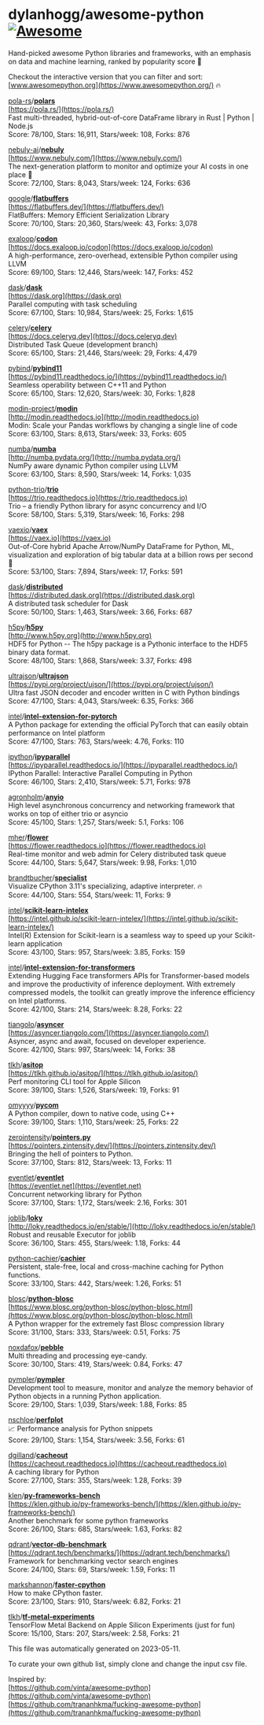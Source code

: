 # dylanhogg/awesome-python  [![Awesome](https://awesome.re/badge.svg)](https://awesome.re)  

Hand-picked awesome Python libraries and frameworks, 
with an emphasis on data and machine learning, ranked by popularity score 🐍  

Checkout the interactive version that you can filter and sort: 
[www.awesomepython.org](https://www.awesomepython.org/) 🔥  


<a href="https://github.com/pola-rs)">pola-rs</a>/<b><a href="https://github.com/pola-rs/polars">polars</a></b>  
[https://pola.rs/](https://pola.rs/)  
Fast multi-threaded, hybrid-out-of-core DataFrame library in Rust | Python | Node.js  
Score: 78/100, Stars: 16,911, Stars/week: 108, Forks: 876  


<a href="https://github.com/nebuly-ai)">nebuly-ai</a>/<b><a href="https://github.com/nebuly-ai/nebullvm">nebuly</a></b>  
[https://www.nebuly.com/](https://www.nebuly.com/)  
The next-generation platform to monitor and optimize your AI costs in one place 🚀  
Score: 72/100, Stars: 8,043, Stars/week: 124, Forks: 636  


<a href="https://github.com/google)">google</a>/<b><a href="https://github.com/google/flatbuffers">flatbuffers</a></b>  
[https://flatbuffers.dev/](https://flatbuffers.dev/)  
FlatBuffers: Memory Efficient Serialization Library  
Score: 70/100, Stars: 20,360, Stars/week: 43, Forks: 3,078  


<a href="https://github.com/exaloop)">exaloop</a>/<b><a href="https://github.com/exaloop/codon">codon</a></b>  
[https://docs.exaloop.io/codon](https://docs.exaloop.io/codon)  
A high-performance, zero-overhead, extensible Python compiler using LLVM  
Score: 69/100, Stars: 12,446, Stars/week: 147, Forks: 452  


<a href="https://github.com/dask)">dask</a>/<b><a href="https://github.com/dask/dask">dask</a></b>  
[https://dask.org](https://dask.org)  
Parallel computing with task scheduling  
Score: 67/100, Stars: 10,984, Stars/week: 25, Forks: 1,615  


<a href="https://github.com/celery)">celery</a>/<b><a href="https://github.com/celery/celery">celery</a></b>  
[https://docs.celeryq.dev](https://docs.celeryq.dev)  
Distributed Task Queue (development branch)  
Score: 65/100, Stars: 21,446, Stars/week: 29, Forks: 4,479  


<a href="https://github.com/pybind)">pybind</a>/<b><a href="https://github.com/pybind/pybind11">pybind11</a></b>  
[https://pybind11.readthedocs.io/](https://pybind11.readthedocs.io/)  
Seamless operability between C++11 and Python  
Score: 65/100, Stars: 12,620, Stars/week: 30, Forks: 1,828  


<a href="https://github.com/modin-project)">modin-project</a>/<b><a href="https://github.com/modin-project/modin">modin</a></b>  
[http://modin.readthedocs.io](http://modin.readthedocs.io)  
Modin: Scale your Pandas workflows by changing a single line of code  
Score: 63/100, Stars: 8,613, Stars/week: 33, Forks: 605  


<a href="https://github.com/numba)">numba</a>/<b><a href="https://github.com/numba/numba">numba</a></b>  
[http://numba.pydata.org/](http://numba.pydata.org/)  
NumPy aware dynamic Python compiler using LLVM  
Score: 63/100, Stars: 8,590, Stars/week: 14, Forks: 1,035  


<a href="https://github.com/python-trio)">python-trio</a>/<b><a href="https://github.com/python-trio/trio">trio</a></b>  
[https://trio.readthedocs.io](https://trio.readthedocs.io)  
Trio – a friendly Python library for async concurrency and I/O  
Score: 58/100, Stars: 5,319, Stars/week: 16, Forks: 298  


<a href="https://github.com/vaexio)">vaexio</a>/<b><a href="https://github.com/vaexio/vaex">vaex</a></b>  
[https://vaex.io](https://vaex.io)  
Out-of-Core hybrid Apache Arrow/NumPy DataFrame for Python, ML, visualization and exploration of big tabular data at a billion rows per second 🚀  
Score: 53/100, Stars: 7,894, Stars/week: 17, Forks: 591  


<a href="https://github.com/dask)">dask</a>/<b><a href="https://github.com/dask/distributed">distributed</a></b>  
[https://distributed.dask.org](https://distributed.dask.org)  
A distributed task scheduler for Dask  
Score: 50/100, Stars: 1,463, Stars/week: 3.66, Forks: 687  


<a href="https://github.com/h5py)">h5py</a>/<b><a href="https://github.com/h5py/h5py">h5py</a></b>  
[http://www.h5py.org](http://www.h5py.org)  
HDF5 for Python -- The h5py package is a Pythonic interface to the HDF5 binary data format.  
Score: 48/100, Stars: 1,868, Stars/week: 3.37, Forks: 498  


<a href="https://github.com/ultrajson)">ultrajson</a>/<b><a href="https://github.com/ultrajson/ultrajson">ultrajson</a></b>  
[https://pypi.org/project/ujson/](https://pypi.org/project/ujson/)  
Ultra fast JSON decoder and encoder written in C with Python bindings  
Score: 47/100, Stars: 4,043, Stars/week: 6.35, Forks: 366  


<a href="https://github.com/intel)">intel</a>/<b><a href="https://github.com/intel/intel-extension-for-pytorch">intel-extension-for-pytorch</a></b>  
A Python package for extending the official PyTorch that can easily obtain performance on Intel platform  
Score: 47/100, Stars: 763, Stars/week: 4.76, Forks: 110  


<a href="https://github.com/ipython)">ipython</a>/<b><a href="https://github.com/ipython/ipyparallel">ipyparallel</a></b>  
[https://ipyparallel.readthedocs.io/](https://ipyparallel.readthedocs.io/)  
IPython Parallel: Interactive Parallel Computing in Python  
Score: 46/100, Stars: 2,410, Stars/week: 5.71, Forks: 978  


<a href="https://github.com/agronholm)">agronholm</a>/<b><a href="https://github.com/agronholm/anyio">anyio</a></b>  
High level asynchronous concurrency and networking framework that works on top of either trio or asyncio  
Score: 45/100, Stars: 1,257, Stars/week: 5.1, Forks: 106  


<a href="https://github.com/mher)">mher</a>/<b><a href="https://github.com/mher/flower">flower</a></b>  
[https://flower.readthedocs.io](https://flower.readthedocs.io)  
Real-time monitor and web admin for Celery distributed task queue  
Score: 44/100, Stars: 5,647, Stars/week: 9.98, Forks: 1,010  


<a href="https://github.com/brandtbucher)">brandtbucher</a>/<b><a href="https://github.com/brandtbucher/specialist">specialist</a></b>  
Visualize CPython 3.11's specializing, adaptive interpreter. :fire:  
Score: 44/100, Stars: 554, Stars/week: 11, Forks: 9  


<a href="https://github.com/intel)">intel</a>/<b><a href="https://github.com/intel/scikit-learn-intelex">scikit-learn-intelex</a></b>  
[https://intel.github.io/scikit-learn-intelex/](https://intel.github.io/scikit-learn-intelex/)  
Intel(R) Extension for Scikit-learn is a seamless way to speed up your Scikit-learn application  
Score: 43/100, Stars: 957, Stars/week: 3.85, Forks: 159  


<a href="https://github.com/intel)">intel</a>/<b><a href="https://github.com/intel/intel-extension-for-transformers">intel-extension-for-transformers</a></b>  
Extending Hugging Face transformers APIs for Transformer-based models and improve the productivity of inference deployment. With extremely compressed models, the toolkit can greatly improve the inference efficiency on Intel platforms.  
Score: 42/100, Stars: 214, Stars/week: 8.28, Forks: 22  


<a href="https://github.com/tiangolo)">tiangolo</a>/<b><a href="https://github.com/tiangolo/asyncer">asyncer</a></b>  
[https://asyncer.tiangolo.com/](https://asyncer.tiangolo.com/)  
Asyncer, async and await, focused on developer experience.  
Score: 42/100, Stars: 997, Stars/week: 14, Forks: 38  


<a href="https://github.com/tlkh)">tlkh</a>/<b><a href="https://github.com/tlkh/asitop">asitop</a></b>  
[https://tlkh.github.io/asitop/](https://tlkh.github.io/asitop/)  
Perf monitoring CLI tool for Apple Silicon  
Score: 39/100, Stars: 1,526, Stars/week: 19, Forks: 91  


<a href="https://github.com/omyyyy)">omyyyy</a>/<b><a href="https://github.com/omyyyy/pycom">pycom</a></b>  
A Python compiler, down to native code, using C++  
Score: 39/100, Stars: 1,110, Stars/week: 25, Forks: 22  


<a href="https://github.com/zerointensity)">zerointensity</a>/<b><a href="https://github.com/zerointensity/pointers.py">pointers.py</a></b>  
[https://pointers.zintensity.dev/](https://pointers.zintensity.dev/)  
Bringing the hell of pointers to Python.  
Score: 37/100, Stars: 812, Stars/week: 13, Forks: 11  


<a href="https://github.com/eventlet)">eventlet</a>/<b><a href="https://github.com/eventlet/eventlet">eventlet</a></b>  
[https://eventlet.net](https://eventlet.net)  
Concurrent networking library for Python  
Score: 37/100, Stars: 1,172, Stars/week: 2.16, Forks: 301  


<a href="https://github.com/joblib)">joblib</a>/<b><a href="https://github.com/joblib/loky">loky</a></b>  
[http://loky.readthedocs.io/en/stable/](http://loky.readthedocs.io/en/stable/)  
Robust and reusable Executor for joblib  
Score: 36/100, Stars: 455, Stars/week: 1.18, Forks: 44  


<a href="https://github.com/python-cachier)">python-cachier</a>/<b><a href="https://github.com/python-cachier/cachier">cachier</a></b>  
Persistent, stale-free, local and cross-machine caching for Python functions.  
Score: 33/100, Stars: 442, Stars/week: 1.26, Forks: 51  


<a href="https://github.com/blosc)">blosc</a>/<b><a href="https://github.com/blosc/python-blosc">python-blosc</a></b>  
[https://www.blosc.org/python-blosc/python-blosc.html](https://www.blosc.org/python-blosc/python-blosc.html)  
A Python wrapper for the extremely fast Blosc compression library   
Score: 31/100, Stars: 333, Stars/week: 0.51, Forks: 75  


<a href="https://github.com/noxdafox)">noxdafox</a>/<b><a href="https://github.com/noxdafox/pebble">pebble</a></b>  
Multi threading and processing eye-candy.  
Score: 30/100, Stars: 419, Stars/week: 0.84, Forks: 47  


<a href="https://github.com/pympler)">pympler</a>/<b><a href="https://github.com/pympler/pympler">pympler</a></b>  
Development tool to measure, monitor and analyze the memory behavior of Python objects in a running Python application.  
Score: 29/100, Stars: 1,039, Stars/week: 1.88, Forks: 85  


<a href="https://github.com/nschloe)">nschloe</a>/<b><a href="https://github.com/nschloe/perfplot">perfplot</a></b>  
:chart_with_upwards_trend: Performance analysis for Python snippets  
Score: 29/100, Stars: 1,154, Stars/week: 3.56, Forks: 61  


<a href="https://github.com/dgilland)">dgilland</a>/<b><a href="https://github.com/dgilland/cacheout">cacheout</a></b>  
[https://cacheout.readthedocs.io](https://cacheout.readthedocs.io)  
A caching library for Python  
Score: 27/100, Stars: 355, Stars/week: 1.28, Forks: 39  


<a href="https://github.com/klen)">klen</a>/<b><a href="https://github.com/klen/py-frameworks-bench">py-frameworks-bench</a></b>  
[https://klen.github.io/py-frameworks-bench/](https://klen.github.io/py-frameworks-bench/)  
Another benchmark for some python frameworks  
Score: 26/100, Stars: 685, Stars/week: 1.63, Forks: 82  


<a href="https://github.com/qdrant)">qdrant</a>/<b><a href="https://github.com/qdrant/vector-db-benchmark">vector-db-benchmark</a></b>  
[https://qdrant.tech/benchmarks/](https://qdrant.tech/benchmarks/)  
Framework for benchmarking vector search engines  
Score: 24/100, Stars: 69, Stars/week: 1.59, Forks: 11  


<a href="https://github.com/markshannon)">markshannon</a>/<b><a href="https://github.com/markshannon/faster-cpython">faster-cpython</a></b>  
How to make CPython faster.  
Score: 23/100, Stars: 910, Stars/week: 6.82, Forks: 21  


<a href="https://github.com/tlkh)">tlkh</a>/<b><a href="https://github.com/tlkh/tf-metal-experiments">tf-metal-experiments</a></b>  
TensorFlow Metal Backend on Apple Silicon Experiments (just for fun)  
Score: 15/100, Stars: 207, Stars/week: 2.58, Forks: 21  


This file was automatically generated on 2023-05-11.  

To curate your own github list, simply clone and change the input csv file.  

Inspired by:  
[https://github.com/vinta/awesome-python](https://github.com/vinta/awesome-python)  
[https://github.com/trananhkma/fucking-awesome-python](https://github.com/trananhkma/fucking-awesome-python)  